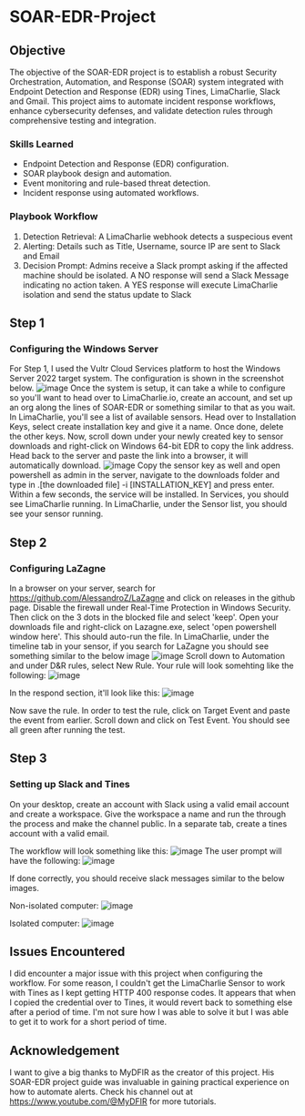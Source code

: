# SOAR-EDR-Project

## Objective
The objective of the SOAR-EDR project is to establish a robust Security Orchestration, Automation, and Response (SOAR) system integrated with Endpoint Detection and Response (EDR) using Tines, LimaCharlie, Slack and Gmail. This project aims to automate incident response workflows, enhance cybersecurity defenses, and validate detection rules through comprehensive testing and integration.

### Skills Learned

- Endpoint Detection and Response (EDR) configuration.
- SOAR playbook design and automation.
- Event monitoring and rule-based threat detection.
- Incident response using automated workflows.

### Playbook Workflow
1. Detection Retrieval: A LimaCharlie webhook detects a suspecious event
2. Alerting: Details such as Title, Username, source IP are sent to Slack and Email
3. Decision Prompt: Admins receive a Slack prompt asking if the affected machine should be isolated. A NO response will send a Slack Message indicating no action taken. A YES response will execute LimaCharlie isolation and send the status update to Slack

## Step 1
### Configuring the Windows Server
For Step 1, I used the Vultr Cloud Services platform to host the Windows Server 2022 target system. The configuration is shown in the screenshot below. 
![image](https://github.com/user-attachments/assets/a2c36d8d-7638-425d-8f97-a92ff3c48c16) 
Once the system is setup, it can take a while to configure so you'll want to head over to LimaCharlie.io, create an account, and set up an org along the lines of SOAR-EDR or something similar to that as you wait.  
In LimaCharlie, you'll see a list of available sensors. Head over to Installation Keys, select create installation key and give it a name. Once done, delete the other keys. Now, scroll down under your newly created key to sensor downloads and right-click on Windows 64-bit EDR to copy the link address. Head back to the server and paste the link into a browser, it will automatically download. 
![image](https://github.com/user-attachments/assets/1e1279fe-ceb9-4fd2-b602-778188af5bc1)
Copy the sensor key as well and open powershell as admin in the server, navigate to the downloads folder and type in .\[the downloaded file] -i [INSTALLATION_KEY] and press enter. Within a few seconds, the service will be installed. In Services, you should see LimaCharlie running. In LimaCharlie, under the Sensor list, you should see your sensor running. 

## Step 2
### Configuring LaZagne
In a browser on your server, search for https://github.com/AlessandroZ/LaZagne and click on releases in the github page. Disable the firewall under Real-Time Protection in Windows Security. Then click on the 3 dots in the blocked file and select 'keep'. Open your downloads file and right-click on Lazagne.exe, select 'open powershell window here'. This should auto-run the file.
In LimaCharlie, under the timeline tab in your sensor, if you search for LaZagne you should see something similar to the below image
![image](https://github.com/user-attachments/assets/8a288f0e-0340-4ae2-b4f0-9f413993dc69)
Scroll down to Automation and under D&R rules, select New Rule. Your rule will look somehting like the following:
![image](https://github.com/user-attachments/assets/fe7ed739-f0a2-4e8f-9f8f-951e65463297)


In the respond section, it'll look like this:
![image](https://github.com/user-attachments/assets/b1366adc-5ec3-41fd-a057-52fba8b24cc4)

Now save the rule. In order to test the rule, click on Target Event and paste the event from earlier. Scroll down and click on Test Event. You should see all green after running the test. 

## Step 3
### Setting up Slack and Tines
On your desktop, create an account with Slack using a valid email account and create a workspace. Give the workspace a name and run the through the process and make the channel public. In a separate tab, create a tines account with a valid email. 

The workflow will look something like this: ![image](https://github.com/user-attachments/assets/5ca190b3-802d-4952-a220-6a5630f3ba5b)
The user prompt will have the following: ![image](https://github.com/user-attachments/assets/5502add4-bf18-4542-b663-affa1426cabe)

If done correctly, you should receive slack messages similar to the below images. 

Non-isolated computer: ![image](https://github.com/user-attachments/assets/e4575410-0b9e-4baa-b232-c581976b95f0)


Isolated computer: ![image](https://github.com/user-attachments/assets/e40ab45e-fcd3-4a1b-8db7-fded8594eb94) 


## Issues Encountered
I did encounter a major issue with this project when configuring the workflow. For some reason, I couldn't get the LimaCharlie Sensor to work with Tines as I kept getting HTTP 400 response codes. It appears that when I copied the credential over to Tines, it would revert back to something else after a period of time. I'm not sure how I was able to solve it but I was able to get it to work for a short period of time. 

## Acknowledgement
I want to give a big thanks to MyDFIR as the creator of this project. His SOAR-EDR project guide was invaluable in gaining practical experience on how to automate alerts. Check his channel out at https://www.youtube.com/@MyDFIR for more tutorials.

